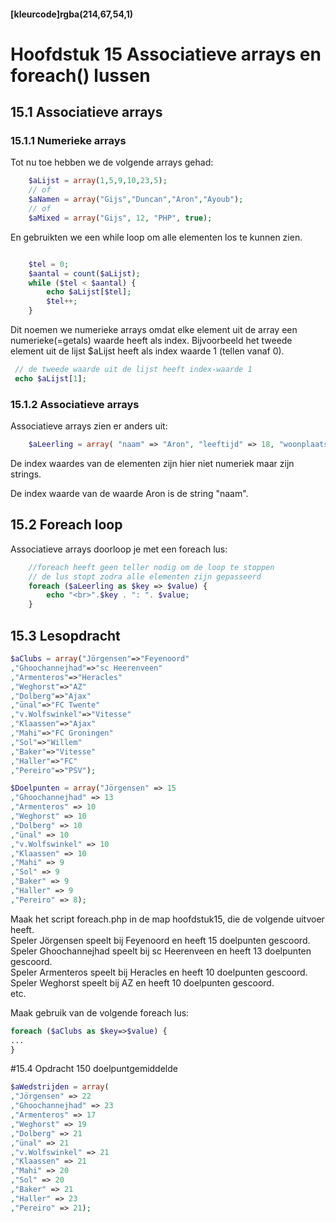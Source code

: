 #### [kleurcode]rgba(214,67,54,1)

#  Hoofdstuk 15 Associatieve arrays en foreach() lussen

## 15.1 Associatieve arrays

### 15.1.1 Numerieke arrays
Tot nu toe hebben we de volgende arrays gehad:
~~~php
    $aLijst = array(1,5,9,10,23,5);
    // of
    $aNamen = array("Gijs","Duncan","Aron","Ayoub");
    // of 
    $aMixed = array("Gijs", 12, "PHP", true);
~~~
En gebruikten we een while loop om alle elementen los te kunnen zien.
~~~php

    $tel = 0;
    $aantal = count($aLijst);
    while ($tel < $aantal) {
        echo $aLijst[$tel];
        $tel++;
    }
~~~
Dit noemen we numerieke arrays omdat elke element uit de array een numerieke(=getals) waarde heeft als index.
Bijvoorbeeld het tweede element uit de lijst $aLijst heeft als index waarde 1 (tellen vanaf 0). 

~~~php
 // de tweede waarde uit de lijst heeft index-waarde 1
 echo $aLijst[1];
~~~

### 15.1.2 Associatieve arrays

Associatieve arrays zien er anders uit:
~~~php
    $aLeerling = array( "naam" => "Aron", "leeftijd" => 18, "woonplaats" => "Vught"); 
~~~

De index waardes van de elementen zijn hier niet numeriek maar zijn strings.

De index waarde van de waarde Aron is de string "naam".

## 15.2 Foreach loop

Associatieve arrays doorloop je met een foreach lus:
~~~php
    //foreach heeft geen teller nodig om de loop te stoppen
    // de lus stopt zodra alle elementen zijn gepasseerd
    foreach ($aLeerling as $key => $value) {    
        echo "<br>".$key . ": ". $value;
    }
~~~
## 15.3 Lesopdracht

~~~php
$aClubs = array("Jörgensen"=>"Feyenoord"
,"Ghoochannejhad"=>"sc Heerenveen"
,"Armenteros"=>"Heracles"
,"Weghorst"=>"AZ"
,"Dolberg"=>"Ajax"
,"ünal"=>"FC Twente"
,"v.Wolfswinkel"=>"Vitesse"
,"Klaassen"=>"Ajax"
,"Mahi"=>"FC Groningen"
,"Sol"=>"Willem"
,"Baker"=>"Vitesse"
,"Haller"=>"FC"
,"Pereiro"=>"PSV");

$Doelpunten = array("Jörgensen" => 15
,"Ghoochannejhad" => 13
,"Armenteros" => 10
,"Weghorst" => 10
,"Dolberg" => 10
,"ünal" => 10
,"v.Wolfswinkel" => 10
,"Klaassen" => 10
,"Mahi" => 9
,"Sol" => 9
,"Baker" => 9
,"Haller" => 9
,"Pereiro" => 8);
~~~

Maak het script foreach.php in de map hoofdstuk15, die de volgende uitvoer heeft.
<br>Speler Jörgensen speelt bij Feyenoord en heeft 15 doelpunten gescoord.
<br>Speler Ghoochannejhad speelt bij sc Heerenveen en heeft 13 doelpunten gescoord.
<br>Speler Armenteros speelt bij Heracles en heeft 10 doelpunten gescoord.
 <br>Speler Weghorst speelt bij AZ en heeft 10 doelpunten gescoord.
<br>etc.

Maak gebruik van de volgende foreach lus:
~~~php
foreach ($aClubs as $key=>$value) {
...
}
~~~

#15.4 Opdracht 150 doelpuntgemiddelde 

~~~php
$aWedstrijden = array(
,"Jörgensen" => 22
,"Ghoochannejhad" => 23
,"Armenteros" => 17
,"Weghorst" => 19
,"Dolberg" => 21
,"ünal" => 21
,"v.Wolfswinkel" => 21
,"Klaassen" => 21
,"Mahi" => 20
,"Sol" => 20
,"Baker" => 21
,"Haller" => 23
,"Pereiro" => 21);

~~~
